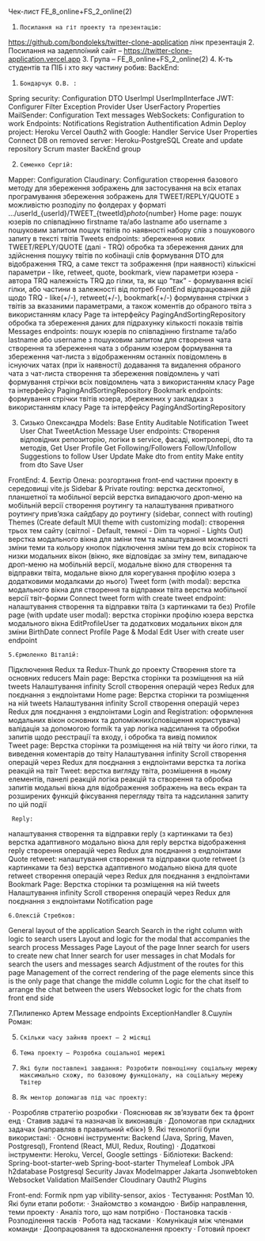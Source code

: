 Чек-лист FE_8_online+FS_2_online(2)
1.     Посилання на гіт проекту та презентацію:
https://github.com/bondoleks/twitter-clone-application
лінк презентація
2.     Посилання на задеплоїний сайт – https://twitter-clone-application.vercel.app
3.     Група – FE_8_online+FS_2_online(2)
4.     К-ть студентів та ПІБ і хто яку частину робив:
BackEnd:
1.     Бондарчук О.В. :
Spring security:
Configuration
DTO
UserImpl
UserImplInterface
JWT:
Configurer
Filter
Exception
Provider
User
UserFactory
Properties
	      MailSender:
Configuration
Text messages
WebSockets:
Configuration to work
Endpoints:
Notifications
Registration
Authentification
Admin
Deploy project:
Heroku
Vercel
Oauth2 with Google:
Handler
Service
User
Properties
Connect DB on removed server:
Heroku-PostgreSQL
Create and update repository
Scrum master BackEnd group

2.     Семенко Сергій:
Mapper:
Configuration
Claudinary:
Configuration
створення базового методу для збереження зображень для застосування на всіх етапах програмування
збереження зображень для TWEET/REPLY/QUOTE з можливістю розподілу по фолдерах у форматі …/userId_{userId}/TWEET_{tweetId}_photo_{number}
Home page:
пошук юзерів по співпадінню firstname та/або lastname або username з пошуковим запитом
пошук твітів по наявності набору слів з пошукового запиту в тексті твітів
Tweets endpoints:
збереження нових TWEET/REPLY/QUOTE (далі - TRQ)
обробка та збереження даних для здійснення пошуку твітів по кобінаціі слів
формування DTO для відображення TRQ, а саме
текст та зображення (при наявності)
кількісні параметри - like, retweet, quote, bookmark, view
параметри юзера - автора TRQ
належність TRQ до гілки, та, як що “так” - формування всієї гілки, або частини в залежності від потреб FrontEnd
відпрацювання дій щодо TRQ - like(+/-), retweet(+/-), bookmark(+/-)
формування стрічки з твітів за вказаними параметрами, а також коментів до обраного твіта з використанням класу Page та інтерфейсу PagingAndSortingRepository
обробка та збереження даних для підрахунку кількості показів твітів 
Messages endpoints:
пошук юзерів по співпадінню firstname та/або lastname або username з пошуковим запитом для створення чата
створення та збереження чата з обраним юзером
формування та збереження чат-листа з відображенням останніх повідомлень в існуючих чатах (при їх наявності)
додавання та видалення обраного чата з чат-листа
створення та збереження повідомлень у чаті
формування стрічки всіх повідомлень чата з використанням класу Page та інтерфейсу PagingAndSortingRepository
Bookmark endpoints:
формування стрічки твітів юзера, збережених у закладках з використанням класу Page та інтерфейсу PagingAndSortingRepository

3. Сизько Олександра
Models: 
Base Entity
Auditable
Notification
Tweet
User
Chat
TweetAction
Message
User endpoints:
Створення відповідних репозиторію, логіки в service, фасаді, контролері, dto та методів, 
Get User Profile
Get Following/Followers
Follow/Unfollow
Suggestions to follow
User Update
Make dto from entity
Make entity from dto
Save User



FrontEnd:
4.     Бехтір Олена:
розгортання front-end частини проекту в середовищі vite.js
Sidebar & Private routing:
верстка десктопної, планшетної та мобільної версій
верстка випадаючого дроп-меню на мобільній версії
створення роутингу та налаштування приватного роутингу
прив’язка сайдбару до роутингу (sidebar, connect with routing)
Themes (Create default MUI theme with customizing modal):
створення трьох тем сайту (світлої - Default, темної - Dim та чорної - Lights Out)
верстка модального вікна для зміни тем та налаштування можливості зміни теми та кольору кнопок
підключення зміни тем до всіх сторінок та низки модальних вікон (вікно, яке відповідає за зміну тем, випадаюче дроп-меню на мобільній версії, модальне вікно для створення та відправки твіта, модальне вікно для корегування профілю юзера з додатковими модалками до нього)
Tweet form (with modal):
верстка модального вікна для створення та відправки твіта 
верстка мобільної версії твіт-форми
Connect tweet form with create tweet endpoint:
налаштування створення та відправки твіта (з картинками та без)
Profile page (with update user modal):
верстка сторінки профілю юзера
верстка модального вікна EditProfileUser та додаткових модальних вікон для зміни BirthDate
сonnect Profile Page & Modal Edit User with create user endpoint



    5.Єрмоленко Віталій:
Підключення Redux та Redux-Thunk до проекту
Створення store та основних reducers
	     Main page: 
Верстка сторінки та розміщення на ній tweets
Налаштування infinity Scroll
створення операцій через Redux для поєднання з ендпоінтами
     Home page:
Верстка сторінки та розміщення на ній tweets
Налаштування infinity Scroll
створення операцій через Redux для поєднання з ендпоінтами
	     Login and Registration:
оформлення модальних вікон основних та допоміжних(сповіщення користувача)
валідація за допомогою formik та yap
логіка надсилання та обробки запитів щодо реєстрації та  входу, і обробка та вивід помилок   
	     Tweet page:
Верстка сторінки та розміщення на ній твіту чи його гілки, та виведення коментарів до твіту
Налаштування infinity Scroll
створення операцій через Redux для поєднання з ендпоінтами
верстка та логіка реакцій на твіт
     Tweet:
верстка вигляду твіта, розмішення в ньому елементів, панелі реакцій
логіка реакцій та створення та обробка запитів
модальні вікна для відображення зображень на весь екран та розширених функцій 
фіксування перегляду твіта та надсилання запиту по цій події           
	
     Reply:
налаштування створення та відправки reply (з картинками та без)
верстка адаптивного модально вікна для reply
верстка відображення reply
створення операцій через Redux для поєднання з ендпоінтами
     Quote retweet:
налаштування створення та відправки quote retweet (з картинками та без)
верстка адаптивного модально вікна для quote retweet 
створення операцій через Redux для поєднання з ендпоінтами
	    Bookmark Page:
Верстка сторінки та розміщення на ній tweets
Налаштування infinity Scroll
створення операцій через Redux для поєднання з ендпоінтами
              Notification page


    6.Олексій Стребков:
General layout of the application
	   Search
Search in the right column with logic to search users
Layout and logic for the modal that accompanies the search process
	   Messages Page
Layout of the page
Inner search for users to create new chat
Inner search for user messages in chat
Modals for search the users and messages search
Adjustment of the routes for this page
Management of the correct rendering of the page elements since this is the only page that change the middle column
Logic for the chat itself to arrange the chat between the users
Websocket logic for the chats from front end side
	

7.Пилипенко Артем
Message endpoints
ExceptionHandler
8.Сшулін Роман:
 

5.     Скільки часу зайняв проект – 2 місяці
6.     Тема проекту – Розробка соціальної мережі
7.     Які були поставлені завдання: Розробити повноцінну соціальну мережу максимально схожу, по базовому функціоналу, на соціальну мережу Твітер
8.     Як ментор допомагав під час проекту: 
·       Розробляв стратегію розробки
·       Пояснював як зв’язувати бек та фронт енд
·       Ставив задачі та назначав їх виконавців
·       Допомогав при складних задачах (направляв в правильний «бік»)
9.     Які технології були використані:
·       Основні інструменти: Backend (Java, Spring, Maven, Postgresql), Frontend (React, MUI, Redux, Routing)
·       Додаткові інструменти: Heroku, Vercel, Google settings
·       Бібліотеки:
  Backend: 
  Spring-boot-starter-web
  Spring-boot-starter
  Thymeleaf
  Lombok
  JPA
  h2database
  Postgresql 
 Security
  Javax
  Modelmapper
  Jakarta
  Jsonwebtoken
  Websocket
  Validation
  MailSender
  Cloudinary
  Oauth2
  Plugins

Front-end:
 Formik
npm
yap
vibility-sensor,
axios
·       Тестування: PostMan
10.  Які були етапи роботи:
·       Знайомство з командою
·       Вибір направлення, теми проекту
·       Аналіз того, що нам потрібно
·       Постановка тасків
·       Розподілення тасків
·       Робота над тасками
·       Комунікація між членами команди
·       Доопрацювання та вдосконалення проекту
·       Готовий проект
